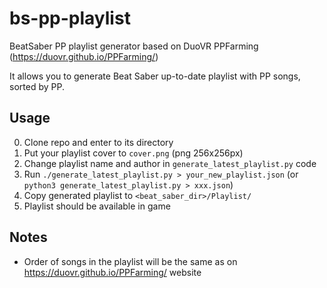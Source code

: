 # bs-pp-playlist
BeatSaber PP playlist generator based on DuoVR PPFarming (https://duovr.github.io/PPFarming/)

It allows you to generate Beat Saber up-to-date playlist with PP songs, sorted by PP.

## Usage
0. Clone repo and enter to its directory
1. Put your playlist cover to `cover.png` (png 256x256px)
2. Change playlist name and author in `generate_latest_playlist.py` code
3. Run `./generate_latest_playlist.py > your_new_playlist.json` (or `python3 generate_latest_playlist.py > xxx.json`)
4. Copy generated playlist to `<beat_saber_dir>/Playlist/`
5. Playlist should be available in game

## Notes
* Order of songs in the playlist will be the same as on https://duovr.github.io/PPFarming/ website
